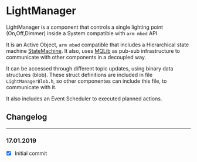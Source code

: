 # LightManager

LightManager is a component that controls a single lighting point (On,Off,Dimmer) inside a System compatible with ```arm mbed``` API.

It is an Active Object, ```arm mbed``` compatible that includes a Hierarchical state machine [StateMachine](https://github.com/raulMrello/StateMachine). It also, uses [MQLib](https://github.com/raulMrello/MQLib) as pub-sub infrastructure to communicate with other components in a decoupled way.

It can be accessed through different topic updates, using binary data structures (blob). These struct definitions are included in file ```LightManagerBlob.h```, so other componentes can include this file, to communicate with it.

It also includes an Event Scheduler to executed planned actions.


  
## Changelog

---
### **17.01.2019**
- [x] Initial commit